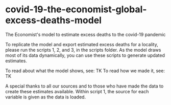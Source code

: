 # covid-19-the-economist-global-excess-deaths-model
The Economist's model to estimate excess deaths to the covid-19 pandemic

To replicate the model and export estimated excess deaths for a locality, please run the scripts 1, 2, and 3, in the scripts folder. As the model draws most of its data dynamically, you can use these scripts to generate updated estimates.

To read about what the model shows, see: TK
To read how we made it, see: TK

A special thanks to all our sources and to those who have made the data to create these estimates available. Within script 1, the source for each variable is given as the data is loaded. 

